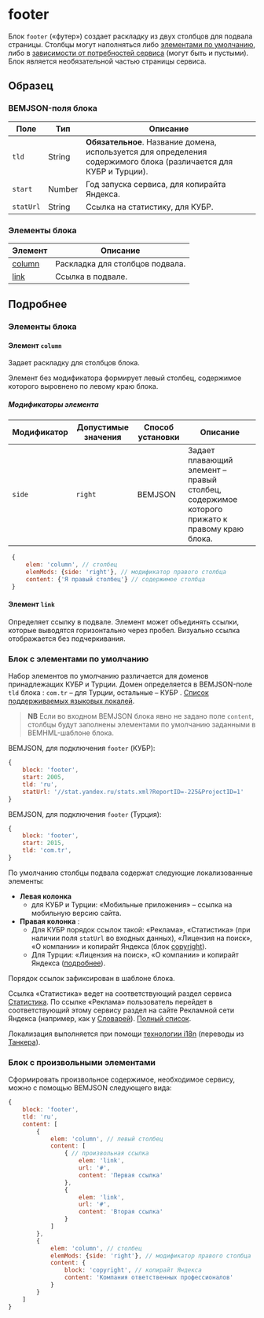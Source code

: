 # footer
Блок `footer` («футер») создает раскладку из двух столбцов для подвала страницы. Столбцы могут наполняться либо [элементами по умолчанию](#def), либо в [зависимости от потребностей сервиса](#ran) (могут быть и пустыми).  
Блок является необязательной частью страницы сервиса.     

## Образец

### BEMJSON-поля блока
Поле | Тип | Описание
--- | --- |  ---
`tld` | String | **Обязательное**. Название домена, используется для определения содержимого блока (различается для КУБР и Турции).
`start` | Number | Год запуска сервиса, для копирайта Яндекса.
`statUrl` | String | Ссылка на статистику, для КУБР.


### Элементы блока
Элемент | Описание
--- | ---
[column](#elem-column) | Раскладка для столбцов подвала.
[link](#elem-link) | Ссылка в подвале.


## Подробнее
### Элементы блока
<a name="elem-column"></a>
#### Элемент `column`

Задает раскладку для столбцов блока.

Элемент без модификатора формирует левый столбец, содержимое которого выровнено по левому краю блока.

##### Модификаторы элемента

Модификатор | Допустимые значения | Способ установки | Описание
--- | --- | --- | ---
`side` | `right` | BEMJSON | Задает плавающий элемент – правый столбец, содержимое которого прижато к правому краю блока.

   ```javascript
    {   
        elem: 'column', // столбец
        elemMods: {side: 'right'}, // модификатор правого столбца
        content: {'Я правый столбец'} // содержимое столбца
    }    
   ```

<a name="elem-link"></a>
#### Элемент `link`

Определяет ссылку в подвале. Элемент может объединять ссылки, которые выводятся горизонтально через пробел. Визуально ссылка отображается без подчеркивания.

<a name="def"></a>
### Блок с элементами по умолчанию

Набор элементов по умолчанию различается для доменов принадлежащих КУБР и Турции. Домен определяется в BEMJSON-поле `tld` блока : `com.tr` – для Турции, остальные – КУБР . [Список поддерживаемых языковых локалей](http://2-10.lego.yandex-team.ru/doc/concept/localization.wiki.html#Podderzhivaemyelokali).

> **NB** Если во входном BEMJSON блока явно не задано поле `content`, столбцы будут заполнены элементами по умолчанию заданными в BEMHML-шаблоне блока.


BEMJSON, для подключения `footer` (КУБР):

```js
{
    block: 'footer',
    start: 2005,
    tld: 'ru',
    statUrl: '//stat.yandex.ru/stats.xml?ReportID=-225&ProjectID=1'
}
```

BEMJSON, для подключения `footer` (Турция):
```js
{
    block: 'footer',
    start: 2015,
    tld: 'com.tr',
}  
```


По умолчанию столбцы подвала содержат следующие локализованные элементы:

* **Левая колонка**  
     * для КУБР и Турции: «Мобильные приложения» – ссылка на мобильную версию сайта.
* **Правая колонка** :
   * Для КУБР порядок ссылок такой: «Реклама», «Статистика» (при наличии поля `statUrl` во входных данных), «Лицензия на поиск», «О компании» и копирайт Яндекса (блок [copyright](../copyright/copyright.ru.md)).
   * Для Турции: «Лицензия на поиск», «О компании» и копирайт Яндекса ([подробнее]( https://wiki.yandex-team.ru/LegalDep/Drafts/EULA/cr)).

Порядок ссылок зафиксирован в шаблоне блока.

Ссылка «Статистика» ведет на соответствующий раздел сервиса [Статистика](http://stat.yandex.ru/stats.xml?ReportID=-225&ProjectID=0). По ссылке «Реклама» пользователь перейдет в соответствующий этому сервису раздел на сайте Рекламной сети Яндекса (например, как у [Словарей](http://advertising.yandex.ru/media/banner/dictionary.xml)). [Полный список](../footer/footer.i18n).

Локализация выполняется при помощи [технологии i18n](http://2-10.lego.yandex-team.ru/doc/concept/localization.wiki.html#Texnologiyai18n) (переводы из [Танкера](http://2-10.lego.yandex-team.ru/doc/concept/localization.wiki.html#Tanker)).   

<a name ="ran"> </a>
### Блок с произвольными элементами

Сформировать произвольное содержимое, необходимое сервису, можно с помощью BEMJSON следующего вида:

```js
{
    block: 'footer',
    tld: 'ru',
    content: [
        {
            elem: 'column', // левый столбец
            content: [
                { // произвольная ссылка
                    elem: 'link',
                    url: '#',
                    content: 'Первая ссылка'
                },
                {
                    elem: 'link',
                    url: '#',
                    content: 'Вторая ссылка'
                }
            ]
        },
        {
            elem: 'column', // столбец
            elemMods: {side: 'right'}, // модификатор правого столбца
            content: {
                block: 'copyright', // копирайт Яндекса
                content: 'Компания ответственных профессионалов'
            }
        }
    ]
}
```
